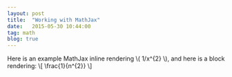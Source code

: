 ```yaml
---
layout: post
title:  "Working with MathJax"
date:   2015-05-30 10:44:00
tag: math
blog: true
---
```


Here is an example MathJax inline rendering \\( 1/x^{2} \\), and here is a block rendering:
\\[ \frac{1}{n^{2}} \\]
